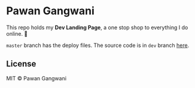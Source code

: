 # Pawan Gangwani

This repo holds my **Dev Landing Page**, a one stop shop to everything I do online. 🎉

`master` branch has the deploy files. The source code is in `dev` branch [here](https://github.com/pgangwani/pgangwani.github.io/tree/dev).

## License

MIT © Pawan Gangwani